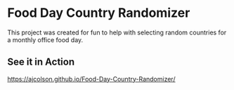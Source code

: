 # Food Day Country Randomizer
This project was created for fun to help with selecting random countries for a monthly office food day.

## See it in Action
https://ajcolson.github.io/Food-Day-Country-Randomizer/

